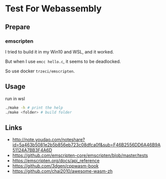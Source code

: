# Test For Webassembly

## Prepare
### emscripten

I tried to build it in my Win10 and WSL, and it worked.

But when I use `emcc hello.c`, it seems to be deadlocked.

So use docker `trzeci/emscripten`.

## Usage
run in wsl
```bash
./make -h # print the help
./make <folder> # build folder
```

## Links
- http://note.youdao.com/noteshare?id=5a463b5081e2b5b856eb723c08dfca0f&sub=F46B2556DD6A46B9A51124A7BB3F4A6D
- https://github.com/emscripten-core/emscripten/blob/master/tests
- https://emscripten.org/docs/api_reference
- https://github.com/3dgen/cppwasm-book
- https://github.com/chai2010/awesome-wasm-zh
